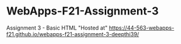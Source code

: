 # WebApps-F21-Assignment-3
Assignment 3 - Basic HTML
"Hosted at" https://44-563-webapps-f21.github.io/webapps-f21-assignment-3-deepthi39/